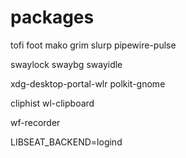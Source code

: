 # packages
tofi
foot
mako
grim
slurp
pipewire-pulse

swaylock
swaybg
swayidle

xdg-desktop-portal-wlr
polkit-gnome

cliphist
wl-clipboard

wf-recorder

LIBSEAT_BACKEND=logind
